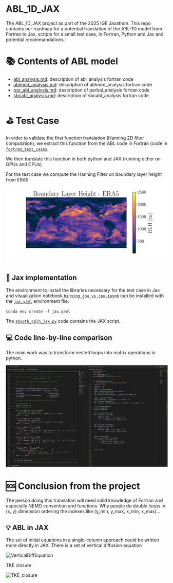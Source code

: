 # ABL_1D_JAX
The ABL_1D_JAX project as part of the 2025 IGE Jaxathon. This repo contains our roadmap for a potential translation of the ABL-1D model from Fortran to Jax, scripts for a small test case, in Fortran, Python and Jax and potential recommandations. 

# 📚 Contents of ABL model
- [abl_analysis.md](abl_analysis.md): description of abl_analysis fortran code
- [ablmod_analysis.md](ablmod_analysis.md): description of ablmod_analysis fortran code
- [par_abl_analysis.md](par_abl_analysis.md): description of parbal_analysis fortran code
- [sbcabl_analysis.md](sbcabl_analysis.md): description of sbcabl_analysis fortran code


# ⛳️ Test Case
In order to validate the first function translation (Hanning 2D filter computation), we extract this function from the ABL code in Fortran (code in [`fortran_test_cases`](fortran_test_cases/hanning/README.md).

We then translate this function in both python and JAX (running either on GPUs and CPUs)

For the test case we compute the Hanning Filter on boundary layer height from ERA5
![](blh_test.png)

## 🚀 Jax implementation

The environment to install the libraries necessary for the test case in Jax and visualization notebook [`hanning_gpu_vs_cpu.ipynb`](hanning_jax_vs_fortran.ipynb) can be installed with the [`jax.yaml`](jax.yaml) environment file.

`conda env create -f jax.yaml`

The [`smooth_pblh_jax.py`](smooth_pblh_jax.py) code contains the JAX script. 

## 💻 Code line-by-line comparison

The main work was to transform nested loops into matrix operations in python.

![](code-fortran-jax.png)

# 🆘 Conclusion from the project

The person doing this translation will need solid knowledge of Fortran and especially NEMO convention and functions. Why people do double loops in (x, y) dimension ordering the indexes like (y_min, y_max, x_min, x_max)... 

## 💡 ABL in JAX
The set of initial equations in a single-column approach could be written more directly in JAX.
There is a set of vertical diffusion equation


<img width="389" alt="VerticalDiffEquation" src="https://github.com/user-attachments/assets/acb9d01f-bb50-4933-8f2e-5a9413a2b0a1" />

TKE closure

<img width="534" alt="TKE_closure" src="https://github.com/user-attachments/assets/d18c89ab-b14b-489a-ae8f-047911e39190" />

